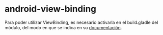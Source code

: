# android-view-binding
  
  
Para poder utilizar ViewBinding, es necesario activarla en el build.gladle del módulo, del modo en que se indica en su [documentación](https://developer.android.com/topic/libraries/view-binding).
